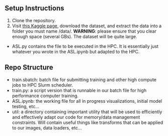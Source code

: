 ## **Setup Instructions**

1. Clone the repository.
2. Visit [this Kaggle page](https://www.kaggle.com/datasets/grassknoted/asl-alphabet), download the dataset, and extract the data into a folder you must name /data/. **WARNING**: please ensure that you clear enough space (several GBs). The dataset will be quite large.

- ASL.py contains the file to be executed in the HPC. It is essentially just whatever you wrote in the ASL.ipynb but adapted to the HPC.

## **Repo Structure**

- train.sbatch: batch file for submitting training and other high compute jobs to HPC Slurm scheduler.
- train.py: a script version that is runnable in our batch file for high performance computer training.
- ASL.ipynb: the working file for all in progress visualizations, initial model testing, etc...
- util: a directory containing important utility that will be used to efficiently and effectively adapt our code for memory/data management constraints. Will contain useful things like transforms that can be applied to our images, data loaders, etc...
